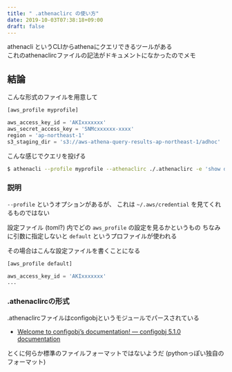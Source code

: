 ```yaml
---
title: " .athenaclirc の使い方"
date: 2019-10-03T07:38:18+09:00
draft: false
---
```


athenacli というCLIからathenaにクエリできるツールがある  
これのathenaclircファイルの記法がドキュメントになかったのでメモ


## 結論

こんな形式のファイルを用意して

```python
[aws_profile myprofile]

aws_access_key_id = 'AKIxxxxxxx'
aws_secret_access_key = 'SNMcxxxxxx-xxxx'
region = 'ap-northeast-1'
s3_staging_dir = 's3://aws-athena-query-results-ap-northeast-1/adhoc'
```

こんな感じでクエリを投げる

```bash
$ athenacli --profile myprofile --athenaclirc ./.athenaclirc -e 'show databases'
```


### 説明

`--profile` というオプションがあるが、
これは `~/.aws/credential` を見てくれるものではない

設定ファイル (toml?) 内でどの `aws_profile` の設定を見るかというもの
ちなみに引数に指定しないと `default` というプロファイルが使われる

その場合はこんな設定ファイルを書くことになる

```python
[aws_profile default]

aws_access_key_id = 'AKIxxxxxxx'
...
```


### .athenaclircの形式

.athenaclircファイルはconfigobjというモジュールでパースされている

- [Welcome to configobj’s documentation! — configobj 5.1.0 documentation](https://configobj.readthedocs.io/en/latest/index.html)

とくに何らか標準のファイルフォーマットではないようだ
(pythonっぽい独自のフォーマット)

